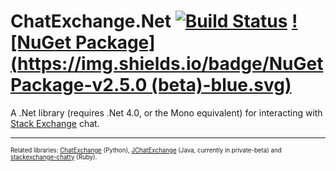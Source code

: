 ChatExchange.Net [![Build Status](https://travis-ci.org/ArcticEcho/ChatExchange.Net.svg)](https://travis-ci.org/ArcticEcho/ChatExchange.Net) [![NuGet Package](https://img.shields.io/badge/NuGet Package-v2.5.0 (beta)-blue.svg)](https://www.nuget.org/packages/ChatExchange.Net/2.5.0-beta)
================

A .Net library (requires .Net 4.0, or the Mono equivalent) for interacting with [Stack Exchange](http://stackexchange.com/) chat.

-----

<sup><sup>Related libraries: [ChatExchange](https://github.com/Manishearth/ChatExchange) (Python), [JChatExchange](https://github.com/Vincentyification/JChatExchange) (Java, currently in private-beta) and [stackexchange-chatty](https://github.com/KeyboardFire/stackexchange-chatty) (Ruby).</sup></sup>
